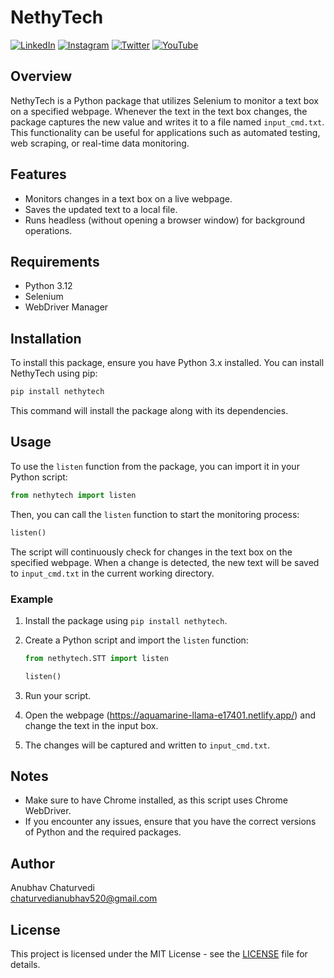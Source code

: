 # NethyTech

[![LinkedIn][linkedin-shield]][linkedin-url]
[![Instagram][instagram-shield]][instagram-url]
[![Twitter][twitter-shield]][twitter-url]
[![YouTube][youtube-shield]][youtube-url]

<!-- Links to Social Media -->

[linkedin-shield]: https://img.shields.io/badge/-LinkedIn-black.svg?style=for-the-badge&logo=linkedin&colorB=0B5FBB
[linkedin-url]: https://www.linkedin.com/in/anubhav-chaturvedi-/

[instagram-shield]: https://img.shields.io/badge/Instagram-%23E4405F.svg?style=for-the-badge&logo=Instagram&logoColor=white
[instagram-url]: https://www.instagram.com/_anubhav__chaturvedi_/

[twitter-shield]: https://img.shields.io/badge/Twitter-%231DA1F2.svg?style=for-the-badge&logo=Twitter&logoColor=white
[twitter-url]: https://x.com/AnubhavChatu

[youtube-shield]: https://img.shields.io/badge/YouTube-%23FF0000.svg?style=for-the-badge&logo=YouTube&logoColor=white
[youtube-url]: https://www.youtube.com/@NetHyTech



## Overview

NethyTech is a Python package that utilizes Selenium to monitor a text box on a specified webpage. Whenever the text in the text box changes, the package captures the new value and writes it to a file named `input_cmd.txt`. This functionality can be useful for applications such as automated testing, web scraping, or real-time data monitoring.

## Features

- Monitors changes in a text box on a live webpage.
- Saves the updated text to a local file.
- Runs headless (without opening a browser window) for background operations.

## Requirements

- Python 3.12
- Selenium
- WebDriver Manager

## Installation

To install this package, ensure you have Python 3.x installed. You can install NethyTech using pip:

```bash
pip install nethytech
```

This command will install the package along with its dependencies.

## Usage

To use the `listen` function from the package, you can import it in your Python script:

```python
from nethytech import listen
```

Then, you can call the `listen` function to start the monitoring process:

```python
listen()
```

The script will continuously check for changes in the text box on the specified webpage. When a change is detected, the new text will be saved to `input_cmd.txt` in the current working directory.

### Example

1. Install the package using `pip install nethytech`.
2. Create a Python script and import the `listen` function:

    ```python
    from nethytech.STT import listen

    listen()
    ```

3. Run your script.
4. Open the webpage (https://aquamarine-llama-e17401.netlify.app/) and change the text in the input box.
5. The changes will be captured and written to `input_cmd.txt`.

## Notes

- Make sure to have Chrome installed, as this script uses Chrome WebDriver.
- If you encounter any issues, ensure that you have the correct versions of Python and the required packages.

## Author

Anubhav Chaturvedi  
chaturvedianubhav520@gmail.com

## License

This project is licensed under the MIT License - see the [LICENSE](LICENSE) file for details.
